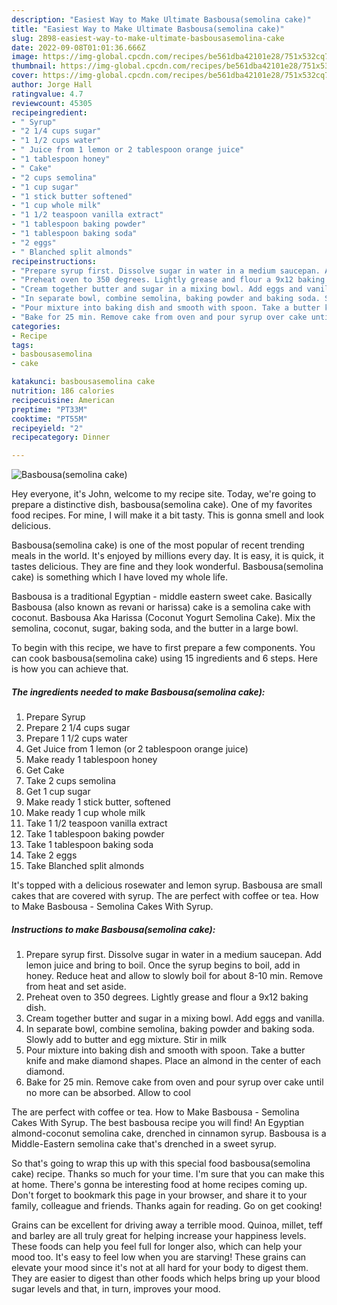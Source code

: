 ```yaml
---
description: "Easiest Way to Make Ultimate Basbousa(semolina cake)"
title: "Easiest Way to Make Ultimate Basbousa(semolina cake)"
slug: 2898-easiest-way-to-make-ultimate-basbousasemolina-cake
date: 2022-09-08T01:01:36.666Z
image: https://img-global.cpcdn.com/recipes/be561dba42101e28/751x532cq70/basbousasemolina-cake-recipe-main-photo.jpg
thumbnail: https://img-global.cpcdn.com/recipes/be561dba42101e28/751x532cq70/basbousasemolina-cake-recipe-main-photo.jpg
cover: https://img-global.cpcdn.com/recipes/be561dba42101e28/751x532cq70/basbousasemolina-cake-recipe-main-photo.jpg
author: Jorge Hall
ratingvalue: 4.7
reviewcount: 45305
recipeingredient:
- " Syrup"
- "2 1/4 cups sugar"
- "1 1/2 cups water"
- " Juice from 1 lemon or 2 tablespoon orange juice"
- "1 tablespoon honey"
- " Cake"
- "2 cups semolina"
- "1 cup sugar"
- "1 stick butter softened"
- "1 cup whole milk"
- "1 1/2 teaspoon vanilla extract"
- "1 tablespoon baking powder"
- "1 tablespoon baking soda"
- "2 eggs"
- " Blanched split almonds"
recipeinstructions:
- "Prepare syrup first. Dissolve sugar in water in a medium saucepan. Add lemon juice and bring to boil. Once the syrup begins to boil, add in honey. Reduce heat and allow to slowly boil for about 8-10 min. Remove from heat and set aside."
- "Preheat oven to 350 degrees. Lightly grease and flour a 9x12 baking dish."
- "Cream together butter and sugar in a mixing bowl. Add eggs and vanilla."
- "In separate bowl, combine semolina, baking powder and baking soda. Slowly add to butter and egg mixture. Stir in milk"
- "Pour mixture into baking dish and smooth with spoon. Take a butter knife and make diamond shapes. Place an almond in the center of each diamond."
- "Bake for 25 min. Remove cake from oven and pour syrup over cake until no more can be absorbed. Allow to cool"
categories:
- Recipe
tags:
- basbousasemolina
- cake

katakunci: basbousasemolina cake 
nutrition: 186 calories
recipecuisine: American
preptime: "PT33M"
cooktime: "PT55M"
recipeyield: "2"
recipecategory: Dinner

---
```



![Basbousa(semolina cake)](https://img-global.cpcdn.com/recipes/be561dba42101e28/751x532cq70/basbousasemolina-cake-recipe-main-photo.jpg)

Hey everyone, it's John, welcome to my recipe site. Today, we're going to prepare a distinctive dish, basbousa(semolina cake). One of my favorites food recipes. For mine, I will make it a bit tasty. This is gonna smell and look delicious.

Basbousa(semolina cake) is one of the most popular of recent trending meals in the world. It's enjoyed by millions every day. It is easy, it is quick, it tastes delicious. They are fine and they look wonderful. Basbousa(semolina cake) is something which I have loved my whole life.

Basbousa is a traditional Egyptian - middle eastern sweet cake. Basically Basbousa (also known as revani or harissa) cake is a semolina cake with coconut. Basbousa Aka Harissa (Coconut Yogurt Semolina Cake). Mix the semolina, coconut, sugar, baking soda, and the butter in a large bowl.


To begin with this recipe, we have to first prepare a few components. You can cook basbousa(semolina cake) using 15 ingredients and 6 steps. Here is how you can achieve that.

<!--inarticleads1-->

##### The ingredients needed to make Basbousa(semolina cake):

1. Prepare  Syrup
1. Prepare 2 1/4 cups sugar
1. Prepare 1 1/2 cups water
1. Get  Juice from 1 lemon (or 2 tablespoon orange juice)
1. Make ready 1 tablespoon honey
1. Get  Cake
1. Take 2 cups semolina
1. Get 1 cup sugar
1. Make ready 1 stick butter, softened
1. Make ready 1 cup whole milk
1. Take 1 1/2 teaspoon vanilla extract
1. Take 1 tablespoon baking powder
1. Take 1 tablespoon baking soda
1. Take 2 eggs
1. Take  Blanched split almonds


It&#39;s topped with a delicious rosewater and lemon syrup. Basbousa are small cakes that are covered with syrup. The are perfect with coffee or tea. How to Make Basbousa - Semolina Cakes With Syrup. 

<!--inarticleads2-->

##### Instructions to make Basbousa(semolina cake):

1. Prepare syrup first. Dissolve sugar in water in a medium saucepan. Add lemon juice and bring to boil. Once the syrup begins to boil, add in honey. Reduce heat and allow to slowly boil for about 8-10 min. Remove from heat and set aside.
1. Preheat oven to 350 degrees. Lightly grease and flour a 9x12 baking dish.
1. Cream together butter and sugar in a mixing bowl. Add eggs and vanilla.
1. In separate bowl, combine semolina, baking powder and baking soda. Slowly add to butter and egg mixture. Stir in milk
1. Pour mixture into baking dish and smooth with spoon. Take a butter knife and make diamond shapes. Place an almond in the center of each diamond.
1. Bake for 25 min. Remove cake from oven and pour syrup over cake until no more can be absorbed. Allow to cool


The are perfect with coffee or tea. How to Make Basbousa - Semolina Cakes With Syrup. The best basbousa recipe you will find! An Egyptian almond-coconut semolina cake, drenched in cinnamon syrup. Basbousa is a Middle-Eastern semolina cake that&#39;s drenched in a sweet syrup. 

So that's going to wrap this up with this special food basbousa(semolina cake) recipe. Thanks so much for your time. I'm sure that you can make this at home. There's gonna be interesting food at home recipes coming up. Don't forget to bookmark this page in your browser, and share it to your family, colleague and friends. Thanks again for reading. Go on get cooking!

Grains can be excellent for driving away a terrible mood. Quinoa, millet, teff and barley are all truly great for helping increase your happiness levels. These foods can help you feel full for longer also, which can help your mood too. It's easy to feel low when you are starving! These grains can elevate your mood since it's not at all hard for your body to digest them. They are easier to digest than other foods which helps bring up your blood sugar levels and that, in turn, improves your mood.
